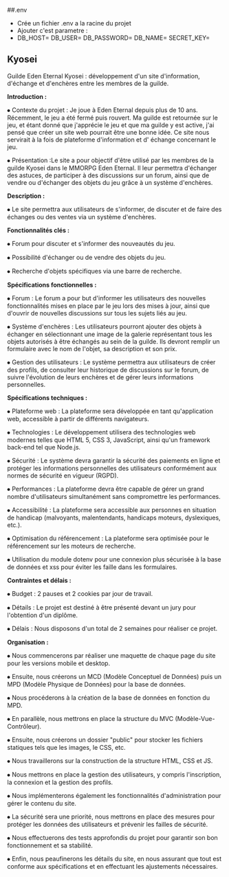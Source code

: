 ##.env

- Crée un fichier .env a la racine du projet
- Ajouter c'est parametre :
- DB_HOST=
  DB_USER=
  DB_PASSWORD=
  DB_NAME=
  SECRET_KEY=

## Kyosei

Guilde Eden Eternal Kyosei : développement d'un site d'information, d'échange et d'enchères entre les membres de la
guilde.

**Introduction :**

⦁ Contexte du projet : Je joue à Eden Eternal depuis plus de 10 ans. Récemment, le jeu a été fermé puis rouvert. Ma
guilde est retournée sur le jeu, et étant donné que j'apprécie le jeu et que ma guilde y est active, j'ai pensé que
créer un site web pourrait être une bonne idée. Ce site nous servirait à la fois de plateforme d'information et d'
échange concernant le jeu.

⦁ Présentation :Le site a pour objectif d'être utilisé par les membres de la guilde Kyosei dans le MMORPG Eden Eternal.
Il leur permettra d'échanger des astuces, de participer à des discussions sur un forum, ainsi que de vendre ou
d'échanger des objets du jeu grâce à un système d'enchères.

**Description :**

⦁ Le site permettra aux utilisateurs de s'informer, de discuter et de faire des échanges ou des ventes via un système
d'enchères.

**Fonctionnalités clés :**

⦁ Forum pour discuter et s'informer des nouveautés du jeu.

⦁ Possibilité d'échanger ou de vendre des objets du jeu.

⦁ Recherche d'objets spécifiques via une barre de recherche.

**Spécifications fonctionnelles :**

⦁ Forum : Le forum a pour but d'informer les utilisateurs des nouvelles fonctionnalités mises en place par le jeu lors
des mises à jour, ainsi que d'ouvrir de nouvelles discussions sur tous les sujets liés au jeu.

⦁ Système d'enchères : Les utilisateurs pourront ajouter des objets à échanger en sélectionnant une image de la galerie
représentant tous les objets autorisés à être échangés au sein de la guilde. Ils devront remplir un formulaire avec le
nom de l'objet, sa description et son prix.

⦁ Gestion des utilisateurs : Le système permettra aux utilisateurs de créer des profils, de consulter leur historique de
discussions sur le forum, de suivre l'évolution de leurs enchères et de gérer leurs informations personnelles.

**Spécifications techniques :**

⦁ Plateforme web : La plateforme sera développée en tant qu'application web, accessible à partir de différents
navigateurs.

⦁ Technologies : Le développement utilisera des technologies web modernes telles que HTML 5, CSS 3, JavaScript, ainsi
qu'un framework back-end tel que Node.js.

⦁ Sécurité : Le système devra garantir la sécurité des paiements en ligne et protéger les informations personnelles des
utilisateurs conformément aux normes de sécurité en vigueur (RGPD).

⦁ Performances : La plateforme devra être capable de gérer un grand nombre d'utilisateurs simultanément sans
compromettre les performances.

⦁ Accessibilité : La plateforme sera accessible aux personnes en situation de handicap (malvoyants, malentendants,
handicaps moteurs, dyslexiques, etc.).

⦁ Optimisation du référencement : La plateforme sera optimisée pour le référencement sur les moteurs de recherche.

⦁ Utilisation du module dotenv pour une connexion plus sécurisée à la base de données et xss pour éviter les faille dans
les formulaires.

**Contraintes et délais :**

⦁ Budget : 2 pauses et 2 cookies par jour de travail.

⦁ Détails : Le projet est destiné à être présenté devant un jury pour l'obtention d'un diplôme.

⦁ Délais : Nous disposons d'un total de 2 semaines pour réaliser ce projet.

**Organisation :**

⦁ Nous commencerons par réaliser une maquette de chaque page du site pour les versions mobile et desktop.

⦁ Ensuite, nous créerons un MCD (Modèle Conceptuel de Données) puis un MPD (Modèle Physique de Données) pour la base de
données.

⦁ Nous procéderons à la création de la base de données en fonction du MPD.

⦁ En parallèle, nous mettrons en place la structure du MVC (Modèle-Vue-Contrôleur).

⦁ Ensuite, nous créerons un dossier "public" pour stocker les fichiers statiques tels que les images, le CSS, etc.

⦁ Nous travaillerons sur la construction de la structure HTML, CSS et JS.

⦁ Nous mettrons en place la gestion des utilisateurs, y compris l'inscription, la connexion et la gestion des profils.

⦁ Nous implémenterons également les fonctionnalités d'administration pour gérer le contenu du site.

⦁ La sécurité sera une priorité, nous mettrons en place des mesures pour protéger les données des utilisateurs et
prévenir les failles de sécurité.

⦁ Nous effectuerons des tests approfondis du projet pour garantir son bon fonctionnement et sa stabilité.

⦁ Enfin, nous peaufinerons les détails du site, en nous assurant que tout est conforme aux spécifications et en
effectuant les ajustements nécessaires.


